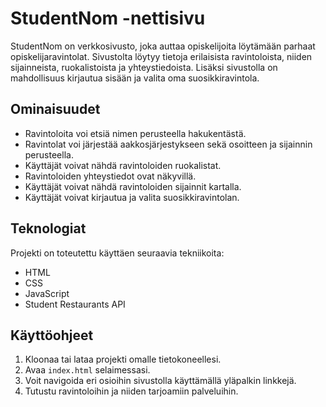 # StudentNom -nettisivu

StudentNom on verkkosivusto, joka auttaa opiskelijoita löytämään parhaat
opiskelijaravintolat. Sivustolta löytyy tietoja erilaisista ravintoloista,
niiden sijainneista, ruokalistoista ja yhteystiedoista. Lisäksi sivustolla on
mahdollisuus kirjautua sisään ja valita oma suosikkiravintola.

## Ominaisuudet

- Ravintoloita voi etsiä nimen perusteella hakukentästä.
- Ravintolat voi järjestää aakkosjärjestykseen sekä osoitteen ja sijainnin perusteella.
- Käyttäjät voivat nähdä ravintoloiden ruokalistat.
- Ravintoloiden yhteystiedot ovat näkyvillä.
- Käyttäjät voivat nähdä ravintoloiden sijainnit kartalla.
- Käyttäjät voivat kirjautua ja valita suosikkiravintolan.


## Teknologiat

Projekti on toteutettu käyttäen seuraavia tekniikoita:

- HTML
- CSS
- JavaScript
- Student Restaurants API

## Käyttöohjeet

1. Kloonaa tai lataa projekti omalle tietokoneellesi.
2. Avaa `index.html` selaimessasi.
3. Voit navigoida eri osioihin sivustolla käyttämällä yläpalkin linkkejä.
4. Tutustu ravintoloihin ja niiden tarjoamiin palveluihin.
